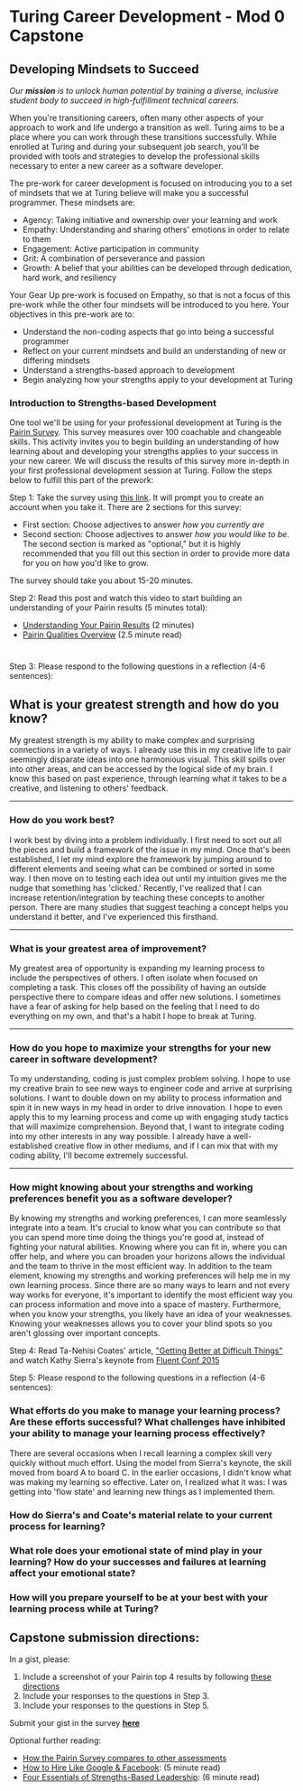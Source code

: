 # Turing Career Development - Mod 0 Capstone
## Developing Mindsets to Succeed
_Our **mission** is to unlock human potential by training a diverse, inclusive student body to succeed in high-fulfillment technical careers._

When you're transitioning careers, often many other aspects of your approach to work and life undergo a transition as well. Turing aims to be a place where you can work through these transitions successfully. While enrolled at Turing and during your subsequent job search, you'll be provided with tools and strategies to develop the professional skills necessary to enter a new career as a software developer. 

The pre-work for career development is focused on introducing you to a set of mindsets that we at Turing believe will make you a successful programmer. These mindsets are:

* Agency: Taking initiative and ownership over your learning and work
* Empathy: Understanding and sharing others' emotions in order to relate to them 
* Engagement: Active participation in community
* Grit: A combination of perseverance and passion
* Growth: A belief that your abilities can be developed through dedication, hard work, and resiliency

Your Gear Up pre-work is focused on Empathy, so that is not a focus of this pre-work while the other four mindsets will be introduced to you here. Your objectives in this pre-work are to:

* Understand the non-coding aspects that go into being a successful programmer
* Reflect on your current mindsets and build an understanding of new or differing mindsets 
* Understand a strengths-based approach to development
* Begin analyzing how your strengths apply to your development at Turing

### Introduction to Strengths-based Development
One tool we'll be using for your professional development at Turing is the [Pairin Survey](https://www.pairin.com/). This survey measures over 100 coachable and changeable skills. This activity invites you to begin building an understanding of how learning about and developing your strengths applies to your success in your new career. We will discuss the results of this survey more in-depth in your first professional development session at Turing. Follow the steps below to fulfill this part of the prework:

Step 1: Take the survey using [this link](https://survey.pairin.com/signup/15960/student). It will prompt you to create an account when you take it. There are 2 sections for this survey:
   * First section: Choose adjectives to answer _how you currently are_
   * Second section: Choose adjectives to answer _how you would like to be_. The second section is marked as "optional," but it is highly recommended that you fill out this section in order to provide more data for you on how you'd like to grow. 

  The survey should take you about 15-20 minutes. 

Step 2: Read this post and watch this video to start building an understanding of your Pairin results (5 minutes total):

   * [Understanding Your Pairin Results](https://www.youtube.com/watch?v=VXe3i_KjaSI) (2 minutes)
   * [Pairin Qualities Overview](https://github.com/turingschool/career-development-curriculum/blob/master/files/Pairin%20Top%20Qualities%20Overview.pdf) (2.5 minute read)
#

Step 3: Please respond to the following questions in a reflection (4-6 sentences):
## What is your greatest strength and how do you know? 
   
My greatest strength is my ability to make complex and surprising connections in a variety of ways. I already use this in my creative life to pair seemingly disparate ideas into one harmonious visual. This skill spills over into other areas, and can be accessed by the logical side of my brain. I know this based on past experience, through learning what it takes to be a creative, and listening to others' feedback.

---

### How do you work best?
   
I work best by diving into a problem individually. I first need to sort out all the pieces and build a framework of the issue in my mind. Once that's been established, I let my mind explore the framework by jumping around to different elements and seeing what can be combined or sorted in some way. I then move on to testing each idea out until my intuition gives me the nudge that something has 'clicked.' Recently, I've realized that I can increase retention/integration by teaching these concepts to another person. There are many studies that suggest teaching a concept helps you understand it better, and I've experienced this firsthand.
    
---

### What is your greatest area of improvement?
   
My greatest area of opportunity is expanding my learning process to include the perspectives of others. I often isolate when focused on completing a task. This closes off the possibility of having an outside perspective there to compare ideas and offer new solutions. I sometimes have a fear of asking for help based on the feeling that I need to do everything on my own, and that's a habit I hope to break at Turing.
    
---

### How do you hope to maximize your strengths for your new career in software development?
   
To my understanding, coding is just complex problem solving. I hope to use my creative brain to see new ways to engineer code and arrive at surprising solutions. I want to double down on my ability to process information and spin it in new ways in my head in order to drive innovation. I hope to even apply this to my learning process and come up with engaging study tactics that will maximize comprehension. Beyond that, I want to integrate coding into my other interests in any way possible. I already have a well-established creative flow in other mediums, and if I can mix that with my coding ability, I'll become extremely successful.

---

### How might knowing about your strengths and working preferences benefit you as a software developer? 
    
By knowing my strengths and working preferences, I can more seamlessly integrate into a team. It's crucial to know what you can contribute so that you can spend more time doing the things you're good at, instead of fighting your natural abilities. Knowing where you can fit in, where you can offer help, and where you can broaden your horizons allows the individual and the team to thrive in the most efficient way. In addition to the team element, knowing my strengths and working preferences will help me in my own learning process. Since there are so many ways to learn and not every way works for everyone, it's important to identify the most efficient way you can process information and move into a space of mastery. Furthermore, when you know your strengths, you likely have an idea of your weaknesses. Knowing your weaknesses allows you to cover your blind spots so you aren't glossing over important concepts.




   
 Step 4: Read Ta-Nehisi Coates' article, ["Getting Better at Difficult Things"](http://www.theatlantic.com/education/archive/2015/03/a-quick-note-on-getting-better-at-difficult-things/387133/) and watch Kathy Sierra's keynote from [Fluent Conf 2015](https://www.youtube.com/watch?v=FKTxC9pl-WM)
 
 Step 5: Please respond to the following questions in a reflection (4-6 sentences):
 
 
### What efforts do you make to manage your learning process? Are these efforts successful? What challenges have inhibited your ability to manage your learning process effectively?

There are several occasions when I recall learning a complex skill very quickly without much effort. Using the model from Sierra's keynote, the skill moved from board A to board C. In the earlier occasions, I didn't know what was making my learning so effective. Later on, I realized what it was: I was getting into 'flow state' and learning new things as I implemented them.  
### How do Sierra's and Coate's material relate to your current process for learning?


### What role does your emotional state of mind play in your learning? How do your successes and failures at learning affect your emotional state?


### How will you prepare yourself to be at your best with your learning process while at Turing?
 
## **Capstone submission directions:**
In a gist, please:
1. Include a screenshot of your Pairin top 4 results by following [these directions](https://gist.github.com/kannankumar/4c613cac6d9db896062a16e1cc57d3e5)
2. Include your responses to the questions in Step 3.
3. Include your responses to the questions in Step 5.

Submit your gist in the survey **[here](https://sites.google.com/casimircreative.com/enrollment/mod-0-capstone-fka-pre-work?authuser=0)**
 
Optional further reading:
   * [How the Pairin Survey compares to other assessments](https://github.com/turingschool/career-development-curriculum/blob/master/files/Survey%20Comparisons.pdf)
   * [How to Hire Like Google & Facebook](https://www.forbes.com/sites/ashoka/2014/04/15/how-to-hire-like-google-and-facebook-evaluating-candidates-beyond-their-technical-ability/#64c08fc513bf): (5 minute read)
   * [Four Essentials of Strengths-Based Leadership](http://www.forbes.com/sites/ekaterinawalter/2013/08/27/four-essentials-of-strength-based-leadership/#76b62a91fa21): (6 minute read)
